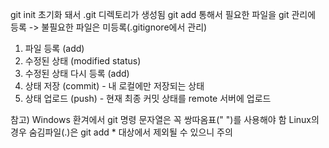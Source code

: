 git init 초기화 돼서 .git 디렉토리가 생성됨
git add 통해서 필요한 파일을 git 관리에 등록 -> 불필요한 파일은 미등록(.gitignore에서 관리)
  1) 파일 등록 (add)
  2) 수정된 상태 (modified status)
  3) 수정된 상태 다시 등록 (add)
  4) 상태 저장 (commit) - 내 로컬에만 저장되는 상태
  5) 상태 업로드 (push) - 현재 최종 커밋 상태를 remote 서버에 업로드
  
  참고)
  Windows 환겨에서 git 명령 문자열은 꼭 쌍따옴표(" ")를 사용해야 함
  Linux의 경우 숨김파일(.)은 git add * 대상에서 제외될 수 있으니 주의
   